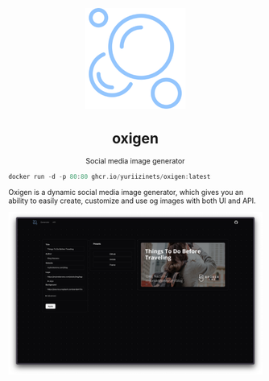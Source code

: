 
<p align="center">
    <img width="200" src="assets/img/logo.svg" />
</p>

<h1 align="center">oxigen</h1>

<p align="center">
    Social media image generator
</p>

```go
docker run -d -p 80:80 ghcr.io/yuriizinets/oxigen:latest
```

Oxigen is a dynamic social media image generator, which gives you an ability to easily create, customize and use og images with both UI and API.

![Example](assets/example.png)